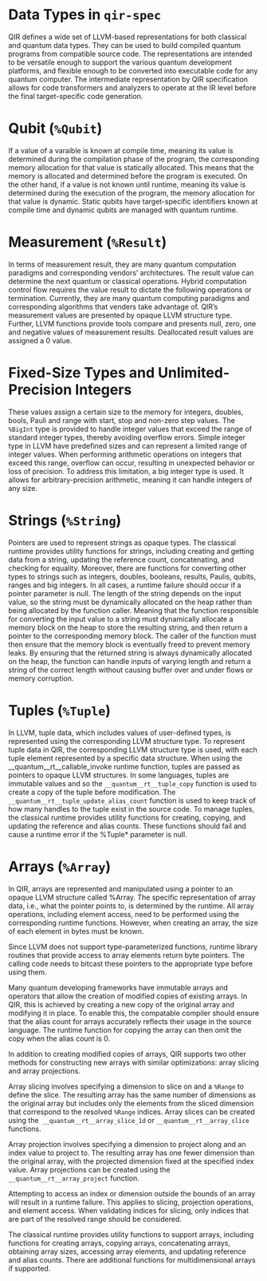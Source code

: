 # Data Types in `qir-spec`
QIR defines a wide set of LLVM-based representations for both classical and quantum data types. They can be used to build compiled quantum programs from compatible source code. The representations are intended to be versatile enough to support the various quantum development platforms, and flexible enough to be converted into executable code for any quantum computer. The intermediate representation by QIR specification allows for code transformers and analyzers to operate at the IR level before the final target-specific code generation.
# Qubit (`%Qubit`)
If a value of a varaible is known at compile time, meaning its value is determined during the compilation phase of the program, the corresponding memory allocation for that value is statically allocated. This means that the memory is allocated and determined before the program is executed. On the other hand, if a value is not known until runtime, meaning its value is determined during the execution of the program, the memory allocation for that value is dynamic. Static qubits have target-specific identifiers known at compile time and dynamic qubits are managed with quantum runtime.
# Measurement (`%Result`)
In terms of measurement result, they are many quantum computation paradigms and corresponding vendors’ architectures. The result value can determine the next quantum or classical operations. Hybrid computation control flow requires the value result to dictate the following operations or termination. Currently, they are many quantum computing paradigms and corresponding algorithms that venders take advantage of. QIR’s measurement values are presented by opaque LLVM structure type. Further, LLVM functions provide tools compare and presents null, zero, one and negative values of measurement results. Deallocated result values are assigned a 0 value.

# Fixed-Size Types and Unlimited-Precision Integers

These values assign a certain size to the memory for integers, doubles, bools, Pauli and range with start, stop and non-zero step values.
The `%BigInt` type is provided to handle integer values that exceed the range of standard integer types, thereby avoiding overflow errors. Simple integer type in LLVM have predefined sizes and can represent a limited range of integer values. When performing arithmetic operations on integers that exceed this range, overflow can occur, resulting in unexpected behavior or loss of precision. To address this limitation, a big integer type is used. It allows for arbitrary-precision arithmetic, meaning it can handle integers of any size.
# Strings (`%String`)
Pointers are used to represent strings as opaque types. The classical runtime provides utility functions for strings, including creating and getting data from a string, updating the reference count, concatenating, and checking for equality. Moreover, there are functions for converting other types to strings such as integers, doubles, booleans, results, Paulis, qubits, ranges and big integers. In all cases, a runtime failure should occur if a pointer parameter is null.
 The length of the string depends on the input value, so the string must be dynamically allocated on the heap rather than being allocated by the function caller. Meaning that the function responsible for converting the input value to a string must dynamically allocate a memory block on the heap to store the resulting string, and then return a pointer to the corresponding memory block. The caller of the function must then ensure that the memory block is eventually freed to prevent memory leaks. By ensuring that the returned string is always dynamically allocated on the heap, the function can handle inputs of varying length and return a string of the correct length without causing buffer over and under flows or memory corruption.
# Tuples (`%Tuple`)
In LLVM, tuple data, which includes values of user-defined types, is represented using the corresponding LLVM structure type. To represent tuple data in QIR, the corresponding LLVM structure type is used, with each tuple element represented by a specific data structure. When using the __quantum__rt__callable_invoke runtime function, tuples are passed as pointers to opaque LLVM structures. In some languages, tuples are immutable values and so the `__quantum__rt__tuple_copy` function is used to create a copy of the tuple before modification. The `__quantum__rt__tuple_update_alias_count` function is used to keep track of how many handles to the tuple exist in the source code. To manage tuples, the classical runtime provides utility functions for creating, copying, and updating the reference and alias counts. These functions should fail and cause a runtime error if the %Tuple* parameter is null.
# Arrays (`%Array`)

In QIR, arrays are represented and manipulated using a pointer to an opaque LLVM structure called %Array. The specific representation of array data, i.e., what the pointer points to, is determined by the runtime. All array operations, including element access, need to be performed using the corresponding runtime functions. However, when creating an array, the size of each element in bytes must be known.

Since LLVM does not support type-parameterized functions, runtime library routines that provide access to array elements return byte pointers. The calling code needs to bitcast these pointers to the appropriate type before using them.

Many quantum developing frameworks have immutable arrays and operators that allow the creation of modified copies of existing arrays. In QIR, this is achieved by creating a new copy of the original array and modifying it in place. To enable this, the compatable compiler should ensure that the alias count for arrays accurately reflects their usage in the source language. The runtime function for copying the array can then omit the copy when the alias count is 0.

In addition to creating modified copies of arrays, QIR supports two other methods for constructing new arrays with similar optimizations: array slicing and array projections.

Array slicing involves specifying a dimension to slice on and a `%Range` to define the slice. The resulting array has the same number of dimensions as the original array but includes only the elements from the sliced dimension that correspond to the resolved `%Range` indices. Array slices can be created using the` __quantum__rt__array_slice_1d` or `__quantum__rt__array_slice` functions.

Array projection involves specifying a dimension to project along and an index value to project to. The resulting array has one fewer dimension than the original array, with the projected dimension fixed at the specified index value. Array projections can be created using the `__quantum__rt__array_project` function.

Attempting to access an index or dimension outside the bounds of an array will result in a runtime failure. This applies to slicing, projection operations, and element access. When validating indices for slicing, only indices that are part of the resolved range should be considered.

The classical runtime provides utility functions to support arrays, including functions for creating arrays, copying arrays, concatenating arrays, obtaining array sizes, accessing array elements, and updating reference and alias counts. There are additional functions for multidimensional arrays if supported.